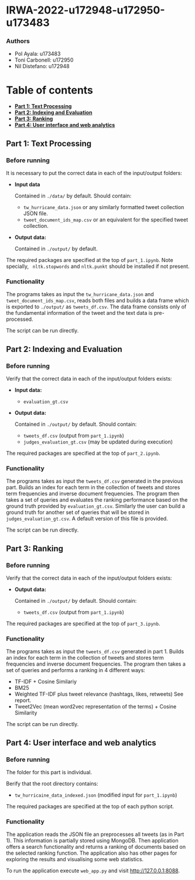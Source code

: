 # IRWA-2022-u172948-u172950-u173483

### Authors

- Pol Ayala: u173483
- Toni Carbonell: u172950
- Nil Distefano: u172948

# Table of contents
- **[Part 1: Text Processing](#part-1-text-processing)**
- **[Part 2: Indexing and Evaluation](#part-2-indexing-and-evaluation)**
- **[Part 3: Ranking](#part-3-ranking)**
- **[Part 4: User interface and web analytics](#part-3-ranking)**

## Part 1: Text Processing

### Before running

It is necessary to put the correct data in each of the input/output folders:

- **Input data**

  Contained in `./data/` by default. Should contain:

  - `tw_hurricane_data.json` or any similarly formatted tweet collection JSON file.
  - `tweet_document_ids_map.csv` or an equivalent for the specified tweet collection.

- **Output data:** 

  Contained in `./output/` by default. 

The required packages are specified at the top of  `part_1.ipynb`. Note specially,  ` nltk.stopwords` and `nltk.punkt` should be installed if not present.

### Functionality

The programs takes as input the `tw_hurricane_data.json` and `tweet_document_ids_map.csv`, reads both files and builds a data frame which is exported to `./output/` as `tweets_df.csv`.  The data frame consists only of the fundamental information of the tweet and the text data is pre-processed.

The script can be run directly.



## Part 2: Indexing and Evaluation

### Before running

Verify that the correct data in each of the input/output folders exists:

- **Input data:**
  - `evaluation_gt.csv`

- **Output data:** 

  Contained in `./output/` by default. Should contain:

  - `tweets_df.csv` (output from `part_1.ipynb`)
  - `judges_evaluation_gt.csv` (may be updated during execution)

The required packages are specified at the top of  `part_2.ipynb`. 

### Functionality

The programs takes as input the `tweets_df.csv` generated in the previous part. Builds an index for each term in the collection of tweets and stores term frequencies and inverse document frequencies. The program then takes a set of queries and evaluates the ranking performance based on the ground truth provided by `evaluation_gt.csv`. Similarly the user can build a ground truth for another set of queries that will be stored in `judges_evaluation_gt.csv`. A default version of this file is provided.

The script can be run directly.

## Part 3: Ranking

### Before running

Verify that the correct data in each of the input/output folders exists:

- **Output data:** 

  Contained in `./output/` by default. Should contain:

  - `tweets_df.csv` (output from `part_1.ipynb`)

The required packages are specified at the top of  `part_3.ipynb`. 

### Functionality

The programs takes as input the `tweets_df.csv` generated in part 1. Builds an index for each term in the collection of tweets and stores term frequencies and inverse document frequencies. The program then takes a set of queries and performs a ranking in 4 different ways: 
- TF-IDF + Cosine Similariy
- BM25
- Weighted TF-IDF plus tweet relevance (hashtags, likes, retweets) See report.
- Tweet2Vec (mean word2vec representation of the terms) + Cosine Similarity

The script can be run directly.

## Part 4: User interface and web analytics

### Before running

The folder for this part is individual.

Berify that the root directory contains:

  - `tw_hurricaine_data_indexed.json` (modified input for `part_1.ipynb`)

The required packages are specified at the top of each python script.

### Functionality

The application reads the JSON file an preprocesses all tweets (as in Part 1). This information is partially stored using MongoDB. Then application offers a search functionality and returns a ranking of documents based on the selected ranking function. The application also has other pages for exploring the results and visualising some web statistics.

To run the application execute `web_app.py` and visit http://127.0.0.1:8088.




